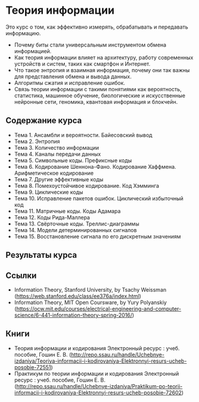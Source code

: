 # Теория информации
Это курс о том, как эффективно измерять, обрабатывать и передавать информацию.
- Почему биты стали универсальным инструментом обмена информацией.
- Как теория информации влияет на архитектуру, работу современных устройств и систем, таких как смартфон и Интернет.
- Что такое энтропия и взаимная информация, почему они так важны для представления обмена и вывода данных.
- Алгоритмы сжатия и исправление ошибок.
- Связь теории информации с такими понятиями как вероятность, статистика, машинное обучение, биологические и искусственные нейронные сети, геномика, квантовая информация и блокчейн.

## Содержание курса
- Тема 1. Ансамбли и вероятности. Байесовский вывод
- Тема 2. Энтропия
- Тема 3. Количество информации
- Тема 4. Каналы передачи данных
- Тема 5. Символьные коды. Префиксные коды
- Тема 6. Кодирование Шеннона-Фано. Кодирование Хаффмена. Арифметическое кодирование
- Тема 7. Другие эффективные коды
- Тема 8. Помехоустойчивое кодирование. Код Хэмминга
- Тема 9. Циклические коды
- Тема 10. Исправление пакетов ошибок. Циклический избыточный код
- Тема 11. Матричные коды. Коды Адамара
- Тема 12. Коды Рида-Маллера
- Тема 13. Свёрточные коды. Треллис-диаграммы
- Тема 14. Модели детерминированных сигналов
- Тема 15. Восстановление сигнала по его дискретным значениям


## Результаты курса

## Ссылки
- Information Theory, Stanford University, by Tsachy Weissman (https://web.stanford.edu/class/ee376a/index.html)
- Information Theory, MIT Open Coursware, by Yury Polyanskiy (https://ocw.mit.edu/courses/electrical-engineering-and-computer-science/6-441-information-theory-spring-2016/)

## Книги
- Теория информации и кодирования Электронный ресурс : учеб. пособие, Гошин Е. В. (http://repo.ssau.ru/handle/Uchebnye-izdaniya/Teoriya-informacii-i-kodirovaniya-Elektronnyi-resurs-ucheb-posobie-72551)
- Практикум по теории информации и кодирования Электронный ресурс : учеб. пособие,  Гошин Е. В. (http://repo.ssau.ru/handle/Uchebnye-izdaniya/Praktikum-po-teorii-informacii-i-kodirovaniya-Elektronnyi-resurs-ucheb-posobie-72602)